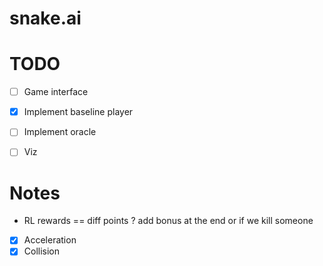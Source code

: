 # snake.ai

# TODO
- [ ] Game interface
- [x] Implement baseline player
- [ ] Implement oracle
- [ ] Viz


# Notes
- RL rewards == diff points ? add bonus at the end or if we kill someone
- [x] Acceleration
- [x] Collision
